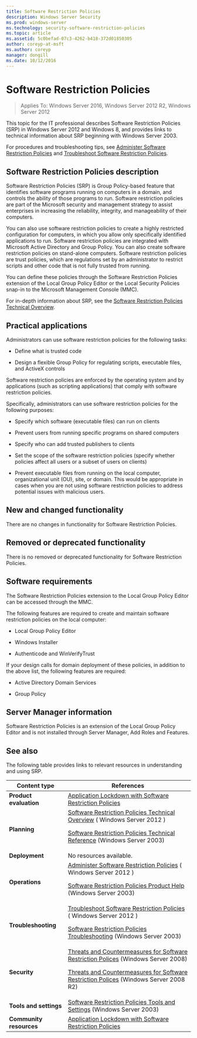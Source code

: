 ```yaml
---
title: Software Restriction Policies
description: Windows Server Security
ms.prod: windows-server
ms.technology: security-software-restriction-policies
ms.topic: article
ms.assetid: 5c0befad-07c3-4262-b418-372d01850305
author: coreyp-at-msft
ms.author: coreyp
manager: dongill
ms.date: 10/12/2016
---
```

# Software Restriction Policies

>Applies To: Windows Server 2016, Windows Server 2012 R2, Windows Server 2012

This topic for the IT professional describes Software Restriction Policies (SRP) in Windows Server 2012 and Windows 8, and provides links to technical information about SRP beginning with Windows Server 2003.

For procedures and troubleshooting tips, see [Administer Software Restriction Policies](administer-software-restriction-policies.md) and [Troubleshoot Software Restriction Policies](troubleshoot-software-restriction-policies.md).

## <a name="BKMK_OVER"></a>Software Restriction Policies description
Software Restriction Policies (SRP) is Group Policy-based feature that identifies software programs running on computers in a domain, and controls the ability of those programs to run. Software restriction policies are part of the Microsoft security and management strategy to assist enterprises in increasing the reliability, integrity, and manageability of their computers.

You can also use software restriction policies to create a highly restricted configuration for computers, in which you allow only specifically identified applications to run. Software restriction policies are integrated with Microsoft Active Directory and Group Policy. You can also create software restriction policies on stand-alone computers. Software restriction policies are trust policies, which are regulations set by an administrator to restrict scripts and other code that is not fully trusted from running.

You can define these policies through the Software Restriction Policies extension of the Local Group Policy Editor or the Local Security Policies snap-in to the Microsoft Management Console (MMC).

For in-depth information about SRP, see the [Software Restriction Policies Technical Overview](software-restriction-policies-technical-overview.md).

## <a name="BKMK_APP"></a>Practical applications
Administrators can use software restriction policies for the following tasks:

-   Define what is trusted code

-   Design a flexible Group Policy for regulating scripts, executable files, and ActiveX controls

Software restriction policies are enforced by the operating system and by applications (such as scripting applications) that comply with software restriction policies.

Specifically, administrators can use software restriction policies for the following purposes:

-   Specify which software (executable files) can run on clients

-   Prevent users from running specific programs on shared computers

-   Specify who can add trusted publishers to clients

-   Set the scope of the software restriction policies (specify whether policies affect all users or a subset of users on clients)

-   Prevent executable files from running on the local computer, organizational unit (OU), site, or domain. This would be appropriate in cases when you are not using software restriction policies to address potential issues with malicious users.

## <a name="BKMK_NEW"></a>New and changed functionality
There are no changes in functionality for Software Restriction Policies.

## <a name="BKMK_DEP"></a>Removed or deprecated functionality
There is no removed or deprecated functionality for Software Restriction Policies.

## <a name="BKMK_SOFT"></a>Software requirements
The Software Restriction Policies extension to the Local Group Policy Editor can be accessed through the MMC.

The following features are required to create and maintain software restriction policies on the local computer:

-   Local Group Policy Editor

-   Windows Installer

-   Authenticode and WinVerifyTrust

If your design calls for domain deployment of these policies, in addition to the above list, the following features are required:

-   Active Directory Domain Services

-   Group Policy

## <a name="BKMK_INSTALL"></a>Server Manager information
Software Restriction Policies is an extension of the Local Group Policy Editor and is not installed through Server Manager, Add Roles and Features.

## <a name="BKMK_LINKS"></a>See also
The following table provides links to relevant resources in understanding and using SRP.

|Content type|References|
|--------|-------|
|**Product evaluation**|[Application Lockdown with Software Restriction Policies](https://technet.microsoft.com/magazine/2008.06.srp.aspx?pr=blog)|
|**Planning**|[Software Restriction Policies Technical Overview](software-restriction-policies-technical-overview.md) ( Windows Server 2012 )<p>[Software Restriction Policies Technical Reference](https://technet.microsoft.com/library/cc728085(v=WS.10).aspx) (Windows Server 2003)|
|**Deployment**|No resources available.|
|**Operations**|[Administer Software Restriction Policies](administer-software-restriction-policies.md) ( Windows Server 2012 )<p>[Software Restriction Policies Product Help](https://technet.microsoft.com/library/cc779607(v=WS.10).aspx) (Windows Server 2003)|
|**Troubleshooting**|[Troubleshoot Software Restriction Policies](troubleshoot-software-restriction-policies.md) ( Windows Server 2012 )<p>[Software Restriction Policies Troubleshooting](https://technet.microsoft.com/library/cc737011(v=WS.10).aspx) (Windows Server 2003)|
|**Security**|[Threats and Countermeasures for Software Restriction Polices](https://technet.microsoft.com/library/dd349795(v=WS.10).aspx) (Windows Server 2008)<p>[Threats and Countermeasures for Software Restriction Polices](https://technet.microsoft.com/library/hh125926(v=WS.10).aspx) (Windows Server 2008 R2)|
|**Tools and settings**|[Software Restriction Policies Tools and Settings](https://technet.microsoft.com/library/cc782454(v=WS.10).aspx) (Windows Server 2003)|
|**Community resources**|[Application Lockdown with Software Restriction Policies](https://technet.microsoft.com/magazine/2008.06.srp.aspx?pr=blog)|



